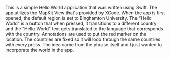 This is a simple Hello World application that was written using Swift. The app utilizes the MapKit View that's provided by XCode.
When the app is first opened, the default region is set to Binghamton University. The "Hello World" is a button that when pressed, it transitions to a different country and the "Hello World" text gets translated to the language that corresponds with the country.
Annotations are used to put the red marker on the location.
The countries are fixed so it will loop through the same countries with every press. 
The idea came from the phrase itself and I just wanted to incorporate the world in the app.
